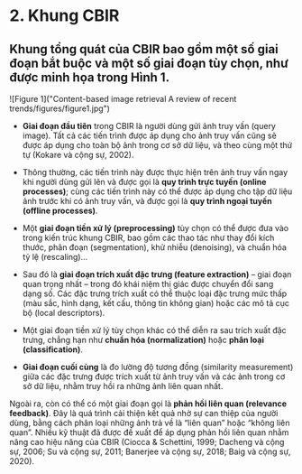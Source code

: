 # 2. Khung CBIR

## Khung tổng quát của CBIR bao gồm một số giai đoạn bắt buộc và một số giai đoạn tùy chọn, như được minh họa trong **Hình 1**.

![Figure 1]("Content-based image retrieval A review of recent trends/figures/figure1.jpg")

- **Giai đoạn đầu tiên** trong CBIR là người dùng gửi ảnh truy vấn (query image). Tất cả các tiến trình được áp dụng cho ảnh truy vấn cũng sẽ được áp dụng cho toàn bộ ảnh trong cơ sở dữ liệu, và theo cùng một thứ tự (Kokare và cộng sự, 2002).

- Thông thường, các tiến trình này được thực hiện trên ảnh truy vấn ngay khi người dùng gửi lên và được gọi là **quy trình trực tuyến (online processes)**; cùng các tiến trình này có thể được áp dụng cho tập dữ liệu ảnh trước khi có ảnh truy vấn, và được gọi là **quy trình ngoại tuyến (offline processes)**.

- Một **giai đoạn tiền xử lý (preprocessing)** tùy chọn có thể được đưa vào trong kiến trúc khung CBIR, bao gồm các thao tác như thay đổi kích thước, phân đoạn (segmentation), khử nhiễu (denoising), và chuẩn hóa tỷ lệ (rescaling)...

- Sau đó là **giai đoạn trích xuất đặc trưng (feature extraction)** – giai đoạn quan trọng nhất – trong đó khái niệm thị giác được chuyển đổi sang dạng số. Các đặc trưng trích xuất có thể thuộc loại đặc trưng mức thấp (màu sắc, hình dạng, kết cấu, thông tin không gian) hoặc các mô tả cục bộ (local descriptors).

- Một giai đoạn tiền xử lý tùy chọn khác có thể diễn ra sau trích xuất đặc trưng, chẳng hạn như **chuẩn hóa (normalization)** hoặc **phân loại (classification)**.

- **Giai đoạn cuối cùng** là đo lường độ tương đồng (similarity measurement) giữa các đặc trưng được trích xuất từ ảnh truy vấn và các ảnh trong cơ sở dữ liệu, nhằm truy hồi ra những ảnh liên quan nhất.

Ngoài ra, còn có thể có một giai đoạn gọi là **phản hồi liên quan (relevance feedback)**. Đây là quá trình cải thiện kết quả nhờ sự can thiệp của người dùng, bằng cách phân loại những ảnh trả về là “liên quan” hoặc “không liên quan”. Nhiều kỹ thuật đã được đề xuất để áp dụng phản hồi liên quan nhằm nâng cao hiệu năng của CBIR (Ciocca & Schettini, 1999; Dacheng và cộng sự, 2006; Su và cộng sự, 2011; Banerjee và cộng sự, 2018; Baig và cộng sự, 2020).
